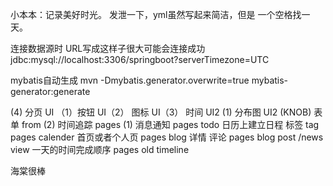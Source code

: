 小本本：记录美好时光。
发泄一下，yml虽然写起来简洁，但是 一个空格找一天。

连接数据源时
URL写成这样子很大可能会连接成功 jdbc:mysql://localhost:3306/springboot?serverTimezone=UTC

mybatis自动生成
mvn -Dmybatis.generator.overwrite=true mybatis-generator:generate

(4)
分页 UI （1）按钮 UI（2） 图标 UI（3）
时间 UI2 (1) 分布图 UI2 (KNOB)
表单 from (2)
时间追踪 pages (1) 消息通知 pages todo 日历上建立日程 标签 tag pages calender 首页或者个人页 pages blog  详情 评论 pages blog post /news view
一天的时间完成顺序 pages old timeline



海棠很棒
